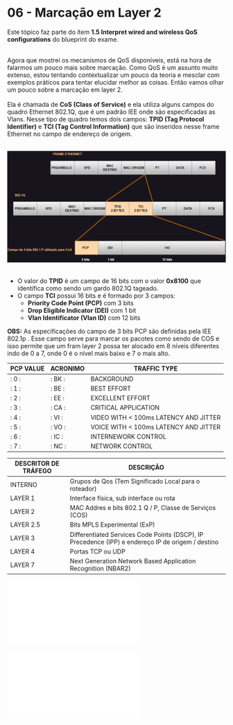 # 06 - Marcação em Layer 2

Este tópico faz parte do ítem **1.5 Interpret wired and wireless QoS configurations** do blueprint do exame. <br></br>

Agora que mostrei os mecanismos de QoS disponíveis, está na hora de falarmos um pouco mais sobre marcação. Como QoS é um assunto muito extenso, estou tentando contextualizar um pouco da teoria e mesclar com exemplos práticos para tentar elucidar melhor as coisas. Então vamos olhar um pouco sobre a marcação em layer 2. <br></br>
Ela é chamada de **CoS (Class of Service)** e ela utiliza alguns campos do quadro Ethernet 802.1Q, que é um padrão IEE onde são especificadas as Vlans. Nesse tipo de quadro temos dois campos: **TPID (Tag Protocol Identifier)** e **TCI (Tag Control Information)** que são inseridos nesse frame Ethernet no campo de endereço de origem. <br></br>

![CLASSIFICAÇÃO](Imagens/quadro_ethernet.png) <br></br>

* O valor do **TPID** é um campo de 16 bits com o valor **0x8100** que identifica como sendo um gardo 802.1Q tageado.
* O campo **TCI** possui 16 bits e é formado por 3 campos:
    * **Priority Code Point (PCP)** com 3 bits
    * **Drop Eligible Indicator (DEI)** com 1 bit
    * **Vlan Identificator (Vlan ID)** com 12 bits 

**OBS:** As especificações do campo de 3 bits PCP são definidas pela IEE 802.1p . Esse campo serve para marcar os pacotes como sendo de COS e isso permite que um fram layer 2 possa ter alocado em 8 níveis diferentes  indo de 0 a 7, onde 0 é o nível mais baixo e 7 o mais alto.

| PCP VALUE | ACRONIMO | TRAFFIC TYPE |
| --------- | -------- | ------------ |
| : 0 :     | : BK :   | BACKGROUND   |
| : 1 :     | : BE :   | BEST EFFORT  |
| : 2 :     | : EE :   | EXCELLENT EFFORT |
| : 3 :     | : CA :   | CRITICAL APPLICATION |
| : 4 :     | : VI :   | VIDEO WITH < 100ms LATENCY AND JITTER |
| : 5 :     | : VO :   | VOICE WITH < 100ms LATENCY AND JITTER | 
| : 6 :     | : IC :   | INTERNEWORK CONTROL |
| : 7 :     | : NC :   | NETWORK CONTROL |



| DESCRITOR DE TRÁFEGO                  | DESCRIÇÃO                                                                                                    |
|---------------------------------------|------------------------------------------------------------------------------------------------------------- |
| INTERNO                               | Grupos de Qos (Tem Significado Local para o roteador)                                                        |
| LAYER 1                               | Interface física, sub interface ou rota                                                                      |
| LAYER 2                               | MAC Addres e bits 802.1 Q / P, Classe de Serviços (COS)                                                      |
| LAYER 2.5                             | Bits MPLS Experimental (ExP)                                                                                 |
| LAYER 3                               | Differentiated Services Code Points (DSCP), IP Precedence (IPP) e endereço IP de origem / destino            |
| LAYER 4                               | Portas TCP ou UDP                                                                                            |
| LAYER 7                               | Next Generation Network Based Application Recognition (NBAR2)                                                |

![NBAR01](Arquivos/01-nbar_mqc.pdf) <br></br>
![NBAR02](Arquivos/02-nbar_protocol_discovery.pdf) <br></br>
